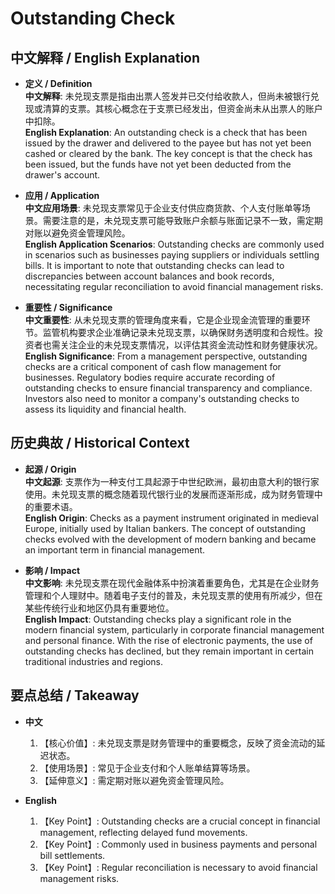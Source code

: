 # Outstanding Check

## 中文解释 / English Explanation

* **定义 / Definition**  
  **中文解释**: 未兑现支票是指由出票人签发并已交付给收款人，但尚未被银行兑现或清算的支票。其核心概念在于支票已经发出，但资金尚未从出票人的账户中扣除。  
  **English Explanation**: An outstanding check is a check that has been issued by the drawer and delivered to the payee but has not yet been cashed or cleared by the bank. The key concept is that the check has been issued, but the funds have not yet been deducted from the drawer's account.

* **应用 / Application**  
  **中文应用场景**: 未兑现支票常见于企业支付供应商货款、个人支付账单等场景。需要注意的是，未兑现支票可能导致账户余额与账面记录不一致，需定期对账以避免资金管理风险。  
  **English Application Scenarios**: Outstanding checks are commonly used in scenarios such as businesses paying suppliers or individuals settling bills. It is important to note that outstanding checks can lead to discrepancies between account balances and book records, necessitating regular reconciliation to avoid financial management risks.

* **重要性 / Significance**  
  **中文重要性**: 从未兑现支票的管理角度来看，它是企业现金流管理的重要环节。监管机构要求企业准确记录未兑现支票，以确保财务透明度和合规性。投资者也需关注企业的未兑现支票情况，以评估其资金流动性和财务健康状况。  
  **English Significance**: From a management perspective, outstanding checks are a critical component of cash flow management for businesses. Regulatory bodies require accurate recording of outstanding checks to ensure financial transparency and compliance. Investors also need to monitor a company's outstanding checks to assess its liquidity and financial health.

## 历史典故 / Historical Context

* **起源 / Origin**  
  **中文起源**: 支票作为一种支付工具起源于中世纪欧洲，最初由意大利的银行家使用。未兑现支票的概念随着现代银行业的发展而逐渐形成，成为财务管理中的重要术语。  
  **English Origin**: Checks as a payment instrument originated in medieval Europe, initially used by Italian bankers. The concept of outstanding checks evolved with the development of modern banking and became an important term in financial management.

* **影响 / Impact**  
  **中文影响**: 未兑现支票在现代金融体系中扮演着重要角色，尤其是在企业财务管理和个人理财中。随着电子支付的普及，未兑现支票的使用有所减少，但在某些传统行业和地区仍具有重要地位。  
  **English Impact**: Outstanding checks play a significant role in the modern financial system, particularly in corporate financial management and personal finance. With the rise of electronic payments, the use of outstanding checks has declined, but they remain important in certain traditional industries and regions.

## 要点总结 / Takeaway

* **中文**  
  1. 【核心价值】: 未兑现支票是财务管理中的重要概念，反映了资金流动的延迟状态。  
  2. 【使用场景】: 常见于企业支付和个人账单结算等场景。  
  3. 【延伸意义】: 需定期对账以避免资金管理风险。

* **English**  
  1. 【Key Point】: Outstanding checks are a crucial concept in financial management, reflecting delayed fund movements.  
  2. 【Key Point】: Commonly used in business payments and personal bill settlements.  
  3. 【Key Point】: Regular reconciliation is necessary to avoid financial management risks.